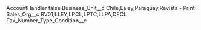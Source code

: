 <?xml version="1.0" encoding="UTF-8"?>
<CustomMetadata xmlns="http://soap.sforce.com/2006/04/metadata" xmlns:xsi="http://www.w3.org/2001/XMLSchema-instance" xmlns:xsd="http://www.w3.org/2001/XMLSchema">
    <label>AccountHandler</label>
    <protected>false</protected>
    <values>
        <field>Business_Unit__c</field>
        <value xsi:type="xsd:string">Chile,Laley,Paraguay,Revista - Print</value>
    </values>
    <values>
        <field>Sales_Org__c</field>
        <value xsi:type="xsd:string">RV01,LLEY,LPCL,LPTC,LLPA,DFCL</value>
    </values>
    <values>
        <field>Tax_Number_Type_Condition__c</field>
        <value xsi:nil="true"/>
    </values>
</CustomMetadata>
